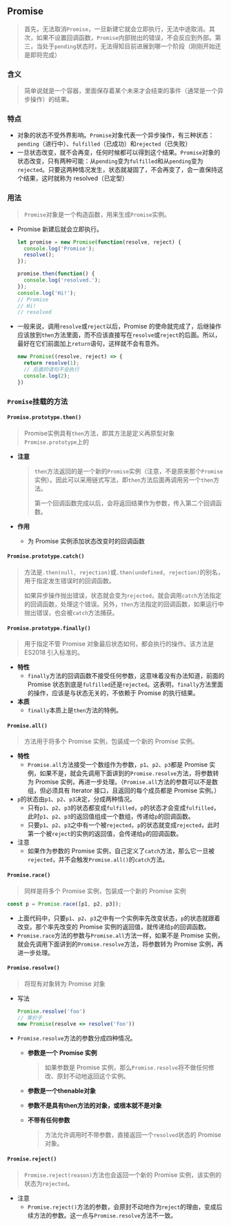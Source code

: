 

## Promise

> 首先，无法取消`Promise`，一旦新建它就会立即执行，无法中途取消。其次，如果不设置回调函数，`Promise`内部抛出的错误，不会反应到外部。第三，当处于`pending`状态时，无法得知目前进展到哪一个阶段（刚刚开始还是即将完成）

### 含义

> 简单说就是一个容器，里面保存着某个未来才会结束的事件（通常是一个异步操作）的结果。

### 特点

+ 对象的状态不受外界影响。`Promise`对象代表一个异步操作，有三种状态：`pending`（进行中）、`fulfilled`（已成功）和`rejected`（已失败）
+ 一旦状态改变，就不会再变，任何时候都可以得到这个结果。`Promise`对象的状态改变，只有两种可能：从`pending`变为`fulfilled`和从`pending`变为`rejected`。只要这两种情况发生，状态就凝固了，不会再变了，会一直保持这个结果，这时就称为 resolved（已定型）

### 用法

> `Promise`对象是一个构造函数，用来生成`Promise`实例。

+ Promise 新建后就会立即执行。

  ```javascript
  let promise = new Promise(function(resolve, reject) {
    console.log('Promise');
    resolve();
  });
  
  promise.then(function() {
    console.log('resolved.');
  });
  console.log('Hi!');
  // Promise
  // Hi!
  // resolved
  ```

+ 一般来说，调用`resolve`或`reject`以后，Promise 的使命就完成了，后继操作应该放到`then`方法里面，而不应该直接写在`resolve`或`reject`的后面。所以，最好在它们前面加上`return`语句，这样就不会有意外。

  ```javascript
  new Promise((resolve, reject) => {
    return resolve(1);
    // 后面的语句不会执行
    console.log(2);
  })
  ```

### `Promise`挂载的方法

#### `Promise.prototype.then()`

> Promise实例具有`then`方法，即其方法是定义再原型对象`Promise.prototype`上的

+ **注意**

  > `then`方法返回的是一个新的`Promise`实例（注意，不是原来那个`Promise`实例）。因此可以采用链式写法，即`then`方法后面再调用另一个`then`方法。
  >
  > 第一个回调函数完成以后，会将返回结果作为参数，传入第二个回调函数。

+ **作用**
  + 为 Promise 实例添加状态改变时的回调函数

#### `Promise.prototype.catch()`

> 方法是`.then(null, rejection)`或`.then(undefined, rejection)`的别名，用于指定发生错误时的回调函数。
>
> 如果异步操作抛出错误，状态就会变为`rejected`，就会调用`catch`方法指定的回调函数，处理这个错误。另外，`then`方法指定的回调函数，如果运行中抛出错误，也会被`catch`方法捕获。



#### `Promise.prototype.finally()`

> 用于指定不管 Promise 对象最后状态如何，都会执行的操作。该方法是 ES2018 引入标准的。

+ **特性**
  + `finally`方法的回调函数不接受任何参数，这意味着没有办法知道，前面的 Promise 状态到底是`fulfilled`还是`rejected`。这表明，`finally`方法里面的操作，应该是与状态无关的，不依赖于 Promise 的执行结果。
+ **本质**
  + `finally`本质上是`then`方法的特例。

#### `Promise.all()`

> 方法用于将多个 Promise 实例，包装成一个新的 Promise 实例。

+ **特性**
  + `Promise.all`方法接受一个数组作为参数，`p1`、`p2`、`p3`都是 Promise 实例，如果不是，就会先调用下面讲到的`Promise.resolve`方法，将参数转为 Promise 实例，再进一步处理。（`Promise.all`方法的参数可以不是数组，但必须具有 Iterator 接口，且返回的每个成员都是 Promise 实例。）
+ `p`的状态由`p1`、`p2`、`p3`决定，分成两种情况。
  + 只有`p1`、`p2`、`p3`的状态都变成`fulfilled`，`p`的状态才会变成`fulfilled`，此时`p1`、`p2`、`p3`的返回值组成一个数组，传递给`p`的回调函数。
  + 只要`p1`、`p2`、`p3`之中有一个被`rejected`，`p`的状态就变成`rejected`，此时第一个被`reject`的实例的返回值，会传递给`p`的回调函数。
+ 注意
  + 如果作为参数的 Promise 实例，自己定义了`catch`方法，那么它一旦被`rejected`，并不会触发`Promise.all()`的`catch`方法。

#### `Promise.race()`

> 同样是将多个 Promise 实例，包装成一个新的 Promise 实例

```javascript
const p = Promise.race([p1, p2, p3]);
```

+ 上面代码中，只要`p1`、`p2`、`p3`之中有一个实例率先改变状态，`p`的状态就跟着改变。那个率先改变的 Promise 实例的返回值，就传递给`p`的回调函数。
+ `Promise.race`方法的参数与`Promise.all`方法一样，如果不是 Promise 实例，就会先调用下面讲到的`Promise.resolve`方法，将参数转为 Promise 实例，再进一步处理。

#### `Promise.resolve()`

> 将现有对象转为 Promise 对象

+ 写法

  ```javascript
  Promise.resolve('foo')
  // 等价于
  new Promise(resolve => resolve('foo'))
  ```

+ `Promise.resolve`方法的参数分成四种情况。

  + **参数是一个 Promise 实例**

    > 如果参数是 Promise 实例，那么`Promise.resolve`将不做任何修改、原封不动地返回这个实例。

  + **参数是一个thenable对象**

  + **参数不是具有then方法的对象，或根本就不是对象**

  + **不带有任何参数**

    > 方法允许调用时不带参数，直接返回一个`resolved`状态的 Promise 对象。

    

#### `Promise.reject()`

> `Promise.reject(reason)`方法也会返回一个新的 Promise 实例，该实例的状态为`rejected`。

+ 注意
  + `Promise.reject()`方法的参数，会原封不动地作为`reject`的理由，变成后续方法的参数。这一点与`Promise.resolve`方法不一致。



